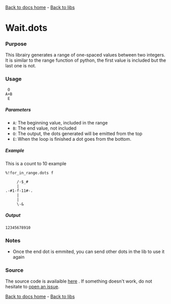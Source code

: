 [Back to docs home](../index.md) - [Back to libs](index.md#loops)
# Wait.dots

### Purpose
This librairy generates a range of one-spaced values between two integers. It is similar to the range function of python, the first value is included but the last one is not.

### Usage

     O
    A+B
     E

##### Parameters
- `A`: The beginning value, included in the range
- `B`: The end value, not included
- `O`: The output, the dots generated will be emitted from the top
- `E`: When the loop is finished a dot goes from the bottom.

##### Example

This is a count to 10 example

    %!for_in_range.dots f

         /-$_#
         |
    .-#1-f-11#-.
         |
         |
         \-&

##### Output

    12345678910

### Notes
- Once the end dot is emmited, you can send other dots in the lib to use it again

### Source
The source code is availaible [here](https://github.com/aaronduino/asciidots/blob/master/libs/for_in_range.dots)
. If something doesn't work, do not hesitate to [open an issue](https://github.com/aaronduino/asciidots/issues/new?title=Bug%20in%20for_in_range%20librairy:%20).

[Back to docs home](../index.md) - [Back to libs](index.md#loops)
